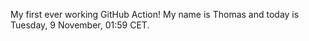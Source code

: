 My first ever working GitHub Action!
My name is Thomas and today is Tuesday, 9 November, 01:59 CET. 
